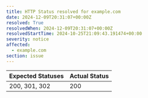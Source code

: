 ```yaml
---
title: HTTP Status resolved for example.com
date: 2024-12-09T20:31:07+00:00Z
resolved: True
resolvedWhen: 2024-12-09T20:31:07+00:00Z
resolvedStartTime: 2024-10-25T21:09:43.191474+00:00
severity: notice
affected:
  - example.com
section: issue
---
```


| Expected Statuses | Actual Status  |
|-------------------|----------------|
| 200, 301, 302 | 200 |
